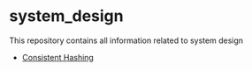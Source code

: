 # system_design
This repository contains all information related to system design

- [Consistent Hashing ](problems/consistent_hashing/ConsistentHashing.md)

  
